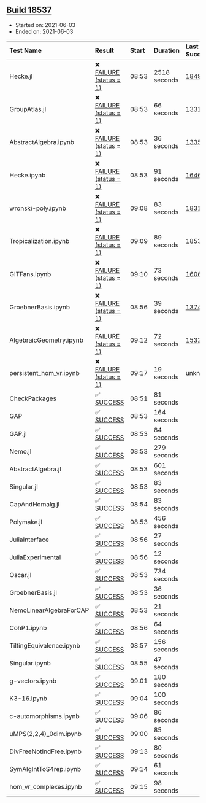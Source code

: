 ## [Build 18537](https://oscarci.mathematik.uni-kl.de/job/oscar/18537/)

* Started on: 2021-06-03
* Ended on: 2021-06-03

| Test Name    | Result | Start | Duration | Last Success | First Failure |
|:-------------|:-------|:------|:---------|:-------------|:--------------|
| Hecke.jl | ❌ [FAILURE (status = 1)](https://oscarci.mathematik.uni-kl.de/job/oscar/18537/artifact/logs/build-18537/Hecke.jl.log) | 08:53 | 2518 seconds | [18490](https://oscarci.mathematik.uni-kl.de/job/oscar/18490/) | [18491](https://oscarci.mathematik.uni-kl.de/job/oscar/18491/) |
| GroupAtlas.jl | ❌ [FAILURE (status = 1)](https://oscarci.mathematik.uni-kl.de/job/oscar/18537/artifact/logs/build-18537/GroupAtlas.jl.log) | 08:53 | 66 seconds | [13311](https://oscarci.mathematik.uni-kl.de/job/oscar/13311/) | [13312](https://oscarci.mathematik.uni-kl.de/job/oscar/13312/) |
| AbstractAlgebra.ipynb | ❌ [FAILURE (status = 1)](https://oscarci.mathematik.uni-kl.de/job/oscar/18537/artifact/logs/build-18537/AbstractAlgebra.ipynb.log) | 08:53 | 36 seconds | [13355](https://oscarci.mathematik.uni-kl.de/job/oscar/13355/) | [13356](https://oscarci.mathematik.uni-kl.de/job/oscar/13356/) |
| Hecke.ipynb | ❌ [FAILURE (status = 1)](https://oscarci.mathematik.uni-kl.de/job/oscar/18537/artifact/logs/build-18537/Hecke.ipynb.log) | 08:53 | 91 seconds | [16463](https://oscarci.mathematik.uni-kl.de/job/oscar/16463/) | [16464](https://oscarci.mathematik.uni-kl.de/job/oscar/16464/) |
| wronski-poly.ipynb | ❌ [FAILURE (status = 1)](https://oscarci.mathematik.uni-kl.de/job/oscar/18537/artifact/logs/build-18537/wronski-poly.ipynb.log) | 09:08 | 83 seconds | [18314](https://oscarci.mathematik.uni-kl.de/job/oscar/18314/) | [18315](https://oscarci.mathematik.uni-kl.de/job/oscar/18315/) |
| Tropicalization.ipynb | ❌ [FAILURE (status = 1)](https://oscarci.mathematik.uni-kl.de/job/oscar/18537/artifact/logs/build-18537/Tropicalization.ipynb.log) | 09:09 | 89 seconds | [18536](https://oscarci.mathematik.uni-kl.de/job/oscar/18536/) | [18537](https://oscarci.mathematik.uni-kl.de/job/oscar/18537/) |
| GITFans.ipynb | ❌ [FAILURE (status = 1)](https://oscarci.mathematik.uni-kl.de/job/oscar/18537/artifact/logs/build-18537/GITFans.ipynb.log) | 09:10 | 73 seconds | [16068](https://oscarci.mathematik.uni-kl.de/job/oscar/16068/) | [16069](https://oscarci.mathematik.uni-kl.de/job/oscar/16069/) |
| GroebnerBasis.ipynb | ❌ [FAILURE (status = 1)](https://oscarci.mathematik.uni-kl.de/job/oscar/18537/artifact/logs/build-18537/GroebnerBasis.ipynb.log) | 08:56 | 39 seconds | [13748](https://oscarci.mathematik.uni-kl.de/job/oscar/13748/) | [13749](https://oscarci.mathematik.uni-kl.de/job/oscar/13749/) |
| AlgebraicGeometry.ipynb | ❌ [FAILURE (status = 1)](https://oscarci.mathematik.uni-kl.de/job/oscar/18537/artifact/logs/build-18537/AlgebraicGeometry.ipynb.log) | 09:12 | 72 seconds | [15322](https://oscarci.mathematik.uni-kl.de/job/oscar/15322/) | [15323](https://oscarci.mathematik.uni-kl.de/job/oscar/15323/) |
| persistent_hom_vr.ipynb | ❌ [FAILURE (status = 1)](https://oscarci.mathematik.uni-kl.de/job/oscar/18537/artifact/logs/build-18537/persistent_hom_vr.ipynb.log) | 09:17 | 19 seconds | unknown | unknown |
| CheckPackages | ✅ [SUCCESS](https://oscarci.mathematik.uni-kl.de/job/oscar/18537/artifact/logs/build-18537/CheckPackages.log) | 08:51 | 81 seconds |  |  |
| GAP | ✅ [SUCCESS](https://oscarci.mathematik.uni-kl.de/job/oscar/18537/artifact/logs/build-18537/GAP.log) | 08:53 | 164 seconds |  |  |
| GAP.jl | ✅ [SUCCESS](https://oscarci.mathematik.uni-kl.de/job/oscar/18537/artifact/logs/build-18537/GAP.jl.log) | 08:53 | 84 seconds |  |  |
| Nemo.jl | ✅ [SUCCESS](https://oscarci.mathematik.uni-kl.de/job/oscar/18537/artifact/logs/build-18537/Nemo.jl.log) | 08:53 | 279 seconds |  |  |
| AbstractAlgebra.jl | ✅ [SUCCESS](https://oscarci.mathematik.uni-kl.de/job/oscar/18537/artifact/logs/build-18537/AbstractAlgebra.jl.log) | 08:53 | 601 seconds |  |  |
| Singular.jl | ✅ [SUCCESS](https://oscarci.mathematik.uni-kl.de/job/oscar/18537/artifact/logs/build-18537/Singular.jl.log) | 08:53 | 83 seconds |  |  |
| CapAndHomalg.jl | ✅ [SUCCESS](https://oscarci.mathematik.uni-kl.de/job/oscar/18537/artifact/logs/build-18537/CapAndHomalg.jl.log) | 08:54 | 83 seconds |  |  |
| Polymake.jl | ✅ [SUCCESS](https://oscarci.mathematik.uni-kl.de/job/oscar/18537/artifact/logs/build-18537/Polymake.jl.log) | 08:53 | 456 seconds |  |  |
| JuliaInterface | ✅ [SUCCESS](https://oscarci.mathematik.uni-kl.de/job/oscar/18537/artifact/logs/build-18537/JuliaInterface.log) | 08:56 | 27 seconds |  |  |
| JuliaExperimental | ✅ [SUCCESS](https://oscarci.mathematik.uni-kl.de/job/oscar/18537/artifact/logs/build-18537/JuliaExperimental.log) | 08:56 | 12 seconds |  |  |
| Oscar.jl | ✅ [SUCCESS](https://oscarci.mathematik.uni-kl.de/job/oscar/18537/artifact/logs/build-18537/Oscar.jl.log) | 08:53 | 734 seconds |  |  |
| GroebnerBasis.jl | ✅ [SUCCESS](https://oscarci.mathematik.uni-kl.de/job/oscar/18537/artifact/logs/build-18537/GroebnerBasis.jl.log) | 08:53 | 36 seconds |  |  |
| NemoLinearAlgebraForCAP | ✅ [SUCCESS](https://oscarci.mathematik.uni-kl.de/job/oscar/18537/artifact/logs/build-18537/NemoLinearAlgebraForCAP.log) | 08:53 | 21 seconds |  |  |
| CohP1.ipynb | ✅ [SUCCESS](https://oscarci.mathematik.uni-kl.de/job/oscar/18537/artifact/logs/build-18537/CohP1.ipynb.log) | 08:56 | 64 seconds |  |  |
| TiltingEquivalence.ipynb | ✅ [SUCCESS](https://oscarci.mathematik.uni-kl.de/job/oscar/18537/artifact/logs/build-18537/TiltingEquivalence.ipynb.log) | 08:57 | 156 seconds |  |  |
| Singular.ipynb | ✅ [SUCCESS](https://oscarci.mathematik.uni-kl.de/job/oscar/18537/artifact/logs/build-18537/Singular.ipynb.log) | 08:55 | 47 seconds |  |  |
| g-vectors.ipynb | ✅ [SUCCESS](https://oscarci.mathematik.uni-kl.de/job/oscar/18537/artifact/logs/build-18537/g-vectors.ipynb.log) | 09:01 | 180 seconds |  |  |
| K3-16.ipynb | ✅ [SUCCESS](https://oscarci.mathematik.uni-kl.de/job/oscar/18537/artifact/logs/build-18537/K3-16.ipynb.log) | 09:04 | 100 seconds |  |  |
| c-automorphisms.ipynb | ✅ [SUCCESS](https://oscarci.mathematik.uni-kl.de/job/oscar/18537/artifact/logs/build-18537/c-automorphisms.ipynb.log) | 09:06 | 86 seconds |  |  |
| uMPS(2,2,4)_0dim.ipynb | ✅ [SUCCESS](https://oscarci.mathematik.uni-kl.de/job/oscar/18537/artifact/logs/build-18537/uMPS-2-2-4-_0dim.ipynb.log) | 09:00 | 85 seconds |  |  |
| DivFreeNotIndFree.ipynb | ✅ [SUCCESS](https://oscarci.mathematik.uni-kl.de/job/oscar/18537/artifact/logs/build-18537/DivFreeNotIndFree.ipynb.log) | 09:13 | 80 seconds |  |  |
| SymAlgIntToS4rep.ipynb | ✅ [SUCCESS](https://oscarci.mathematik.uni-kl.de/job/oscar/18537/artifact/logs/build-18537/SymAlgIntToS4rep.ipynb.log) | 09:14 | 61 seconds |  |  |
| hom_vr_complexes.ipynb | ✅ [SUCCESS](https://oscarci.mathematik.uni-kl.de/job/oscar/18537/artifact/logs/build-18537/hom_vr_complexes.ipynb.log) | 09:15 | 98 seconds |  |  |
